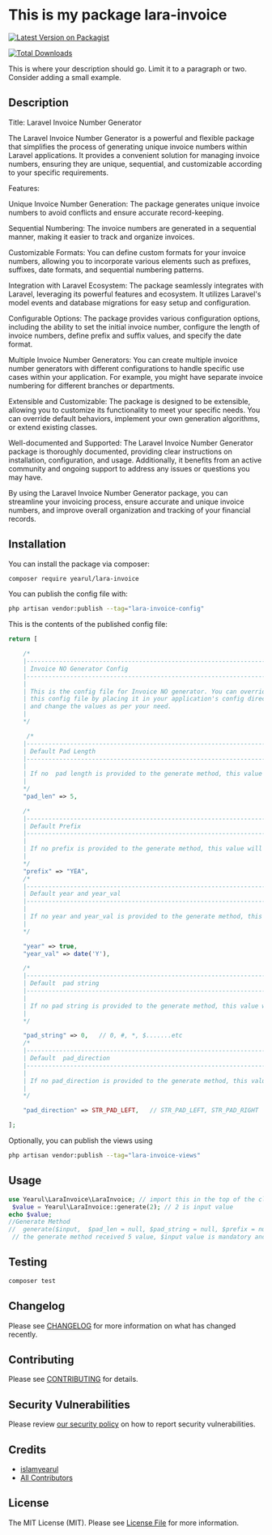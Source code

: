 # This is my package lara-invoice

[![Latest Version on Packagist](https://img.shields.io/packagist/v/yearul/lara-invoice.svg?style=flat-square)](https://packagist.org/packages/yearul/lara-invoice)
<!-- [![GitHub Tests Action Status](https://img.shields.io/github/actions/workflow/status/yearul/lara-invoice/run-tests.yml?branch=main&label=tests&style=flat-square)](https://github.com/yearul/lara-invoice/actions?query=workflow%3Arun-tests+branch%3Amain)
[![GitHub Code Style Action Status](https://img.shields.io/github/actions/workflow/status/yearul/lara-invoice/fix-php-code-style-issues.yml?branch=main&label=code%20style&style=flat-square)](https://github.com/yearul/lara-invoice/actions?query=workflow%3A"Fix+PHP+code+style+issues"+branch%3Amain) -->
[![Total Downloads](https://img.shields.io/packagist/dt/yearul/lara-invoice.svg?style=flat-square)](https://packagist.org/packages/yearul/lara-invoice)

This is where your description should go. Limit it to a paragraph or two. Consider adding a small example.

## Description
Title: Laravel Invoice Number Generator

The Laravel Invoice Number Generator is a powerful and flexible package that simplifies the process of generating unique invoice numbers within Laravel applications. It provides a convenient solution for managing invoice numbers, ensuring they are unique, sequential, and customizable according to your specific requirements.

Features:

Unique Invoice Number Generation: The package generates unique invoice numbers to avoid conflicts and ensure accurate record-keeping.

Sequential Numbering: The invoice numbers are generated in a sequential manner, making it easier to track and organize invoices.

Customizable Formats: You can define custom formats for your invoice numbers, allowing you to incorporate various elements such as prefixes, suffixes, date formats, and sequential numbering patterns.

Integration with Laravel Ecosystem: The package seamlessly integrates with Laravel, leveraging its powerful features and ecosystem. It utilizes Laravel's model events and database migrations for easy setup and configuration.

Configurable Options: The package provides various configuration options, including the ability to set the initial invoice number, configure the length of invoice numbers, define prefix and suffix values, and specify the date format.

Multiple Invoice Number Generators: You can create multiple invoice number generators with different configurations to handle specific use cases within your application. For example, you might have separate invoice numbering for different branches or departments.

Extensible and Customizable: The package is designed to be extensible, allowing you to customize its functionality to meet your specific needs. You can override default behaviors, implement your own generation algorithms, or extend existing classes.

Well-documented and Supported: The Laravel Invoice Number Generator package is thoroughly documented, providing clear instructions on installation, configuration, and usage. Additionally, it benefits from an active community and ongoing support to address any issues or questions you may have.

By using the Laravel Invoice Number Generator package, you can streamline your invoicing process, ensure accurate and unique invoice numbers, and improve overall organization and tracking of your financial records.

## Installation

You can install the package via composer:

```bash
composer require yearul/lara-invoice
```

You can publish the config file with:

```bash
php artisan vendor:publish --tag="lara-invoice-config"
```

This is the contents of the published config file:

```php
return [

    /* 
    |--------------------------------------------------------------------------
    | Invoice NO Generator Config
    |--------------------------------------------------------------------------
    |
    | This is the config file for Invoice NO generator. You can override
    | this config file by placing it in your application's config directory
    | and change the values as per your need.
    |
    */

     /*
    |--------------------------------------------------------------------------
    | Default Pad Length
    |--------------------------------------------------------------------------
    |
    | If no  pad length is provided to the generate method, this value will be used
    |
    */
    "pad_len" => 5,

    /*
    |--------------------------------------------------------------------------
    | Default Prefix
    |--------------------------------------------------------------------------
    |
    | If no prefix is provided to the generate method, this value will be used
    |
    */
    "prefix" => "YEA",
    /*
    |--------------------------------------------------------------------------
    | Default year and year_val
    |--------------------------------------------------------------------------
    |
    | If no year and year_val is provided to the generate method, this value will be used
    |
    */

    "year" => true,
    "year_val" => date('Y'),

    /*
    |--------------------------------------------------------------------------
    | Default  pad string
    |--------------------------------------------------------------------------
    |
    | If no pad string is provided to the generate method, this value will be used
    |
    */

    "pad_string" => 0,   // 0, #, *, $.......etc
    /*
    |--------------------------------------------------------------------------
    | Default  pad_direction
    |--------------------------------------------------------------------------
    |
    | If no pad_direction is provided to the generate method, this value will be used
    |
    */

    "pad_direction" => STR_PAD_LEFT,   // STR_PAD_LEFT, STR_PAD_RIGHT

];
```

Optionally, you can publish the views using

```bash
php artisan vendor:publish --tag="lara-invoice-views"
```

## Usage

```php
use Yearul\LaraInvoice\LaraInvoice; // import this in the top of the class
 $value = Yearul\LaraInvoice::generate(2); // 2 is input value
echo $value;
//Generate Method
//  generate($input,  $pad_len = null, $pad_string = null, $prefix = null, $year = null)
 // the generate method received 5 value, $input value is mandatory and others value not mandatory( thoes can get from config file)

```

## Testing

```bash
composer test
```

## Changelog

Please see [CHANGELOG](CHANGELOG.md) for more information on what has changed recently.

## Contributing

Please see [CONTRIBUTING](CONTRIBUTING.md) for details.

## Security Vulnerabilities

Please review [our security policy](../../security/policy) on how to report security vulnerabilities.

## Credits

- [islamyearul](https://github.com/islamyearul)
- [All Contributors](../../contributors)

## License

The MIT License (MIT). Please see [License File](LICENSE.md) for more information.
